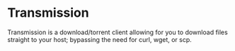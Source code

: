 # Transmission
Transmission is a download/torrent client allowing for you to download files straight to your host; bypassing the need for curl, wget, or scp.
